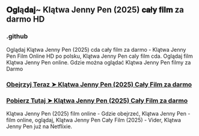 ## 𝐎𝐠𝐥ą𝐝𝐚𝐣~ Klątwa Jenny Pen (2025) 𝐜𝐚ł𝐲 𝐟𝐢𝐥𝐦 za darmo HD

### .github

Oglądaj Klątwa Jenny Pen (2025) cda cały film za darmo - Klątwa Jenny Pen Film Online HD po polsku, Klątwa Jenny Pen caly film cda. Oglądaj film Klątwa Jenny Pen online. Gdzie można oglądać Klątwa Jenny Pen filmy za Darmo

### [Obejrzyj Teraz ➤ Klątwa Jenny Pen (2025) Cały Film za darmo](https://aaamiiin.com/pl/movie/1212742/the-rule-of-jenny-pen-gitover)

### [Pobierz Tutaj ➤ Klątwa Jenny Pen (2025) Cały Film za darmo](https://aaamiiin.com/pl/movie/1212742/the-rule-of-jenny-pen-gitover)

Klątwa Jenny Pen (2025) film online - Gdzie obejrzeć, Klątwa Jenny Pen - film online, oglądaj, Klątwa Jenny Pen Cały Film (2025) - Vider, Klątwa Jenny Pen już na Netflixie.
